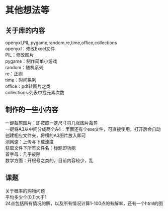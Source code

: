 # 其他想法等

## 关于库的内容
openyxl,PIL,pygame,random,re,time,office,collections  
openyxl：修改Excel文件  
PIL：修改图片  
pygame：制作简单小游戏  
random：随机系列  
re：正则  
time：时间系列  
office：pdf转图片之类  
collections:列表中找元素次数  

## 制作的一些小内容   
一键裁剪图片：即按照一定尺寸将几张图片裁剪   
一键将A3从中间分成两个A4：里面还有个exe文件，可直接使用，打开后会自动创建相应文件夹，将横的A3图片放入即可  
 测网速：上传与下载速度  
 获取文件下所有文件名：标题即功能  
 首字母：几乎废除  
 数学方面：开根号之类的，目前内容较少，乱  
 
 
## 课题
关于概率的购物问题  
平均多少个[0,1)大于1  
24点包括所有情况的解，以及所有情况计算1-100点的有解率，还有一个html的图  
